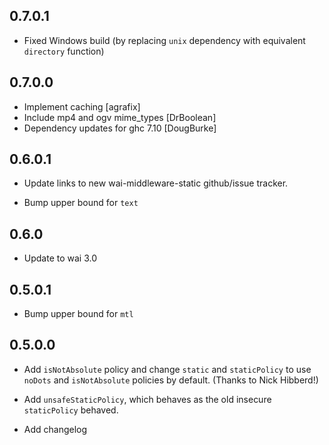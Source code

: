## 0.7.0.1
* Fixed Windows build (by replacing `unix` dependency with equivalent `directory`
  function)

## 0.7.0.0
* Implement caching [agrafix]
* Include mp4 and ogv mime_types [DrBoolean]
* Dependency updates for ghc 7.10 [DougBurke]

## 0.6.0.1

* Update links to new wai-middleware-static github/issue tracker.

* Bump upper bound for `text`

## 0.6.0

* Update to wai 3.0

## 0.5.0.1

* Bump upper bound for `mtl`

## 0.5.0.0

* Add `isNotAbsolute` policy and change `static` and `staticPolicy` to
  use `noDots` and `isNotAbsolute` policies by default. (Thanks to Nick Hibberd!)

* Add `unsafeStaticPolicy`, which behaves as the old insecure `staticPolicy` behaved.

* Add changelog
